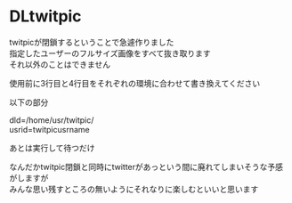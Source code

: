 DLtwitpic
=========

twitpicが閉鎖するということで急遽作りました  
指定したユーザーのフルサイズ画像をすべて抜き取ります  
それ以外のことはできません  

使用前に3行目と4行目をそれぞれの環境に合わせて書き換えてください  

以下の部分  

dld=/home/usr/twitpic/  
usrid=twitpicusrname  

あとは実行して待つだけ  

なんだかtwitpic閉鎖と同時にtwitterがあっという間に廃れてしまいそうな予感がしますが  
みんな思い残すところの無いようにそれなりに楽しむといいと思います  
